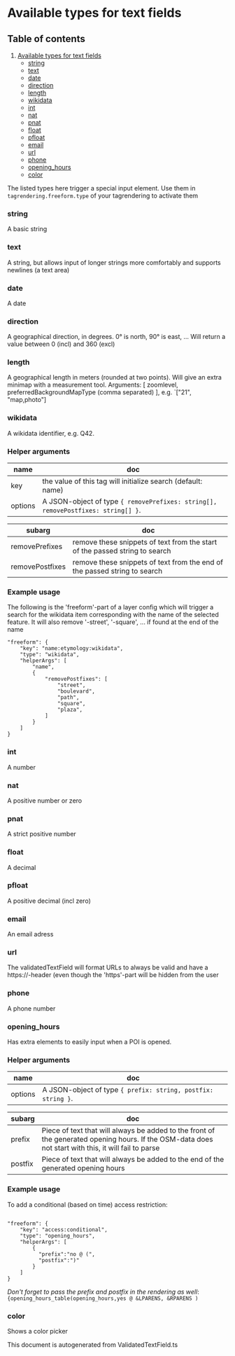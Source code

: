 Available types for text fields
=================================

## Table of contents

1. [Available types for text fields](#available-types-for-text-fields)
    + [string](#string)
    + [text](#text)
    + [date](#date)
    + [direction](#direction)
    + [length](#length)
    + [wikidata](#wikidata)
    + [int](#int)
    + [nat](#nat)
    + [pnat](#pnat)
    + [float](#float)
    + [pfloat](#pfloat)
    + [email](#email)
    + [url](#url)
    + [phone](#phone)
    + [opening_hours](#opening_hours)
    + [color](#color)

The listed types here trigger a special input element. Use them in `tagrendering.freeform.type` of your tagrendering to
activate them

### string

A basic string

### text

A string, but allows input of longer strings more comfortably and supports newlines (a text area)

### date

A date

### direction

A geographical direction, in degrees. 0° is north, 90° is east, ... Will return a value between 0 (incl) and 360 (excl)

### length

A geographical length in meters (rounded at two points). Will give an extra minimap with a measurement tool.
Arguments: [ zoomlevel, preferredBackgroundMapType (comma separated) ], e.g. `["21", "map,photo"]

### wikidata

A wikidata identifier, e.g. Q42.

### Helper arguments

name | doc
------ | -----
key | the value of this tag will initialize search (default: name)
options | A JSON-object of type `{ removePrefixes: string[], removePostfixes: string[] }`.

subarg | doc
-------- | -----
removePrefixes | remove these snippets of text from the start of the passed string to search
removePostfixes | remove these snippets of text from the end of the passed string to search

### Example usage

The following is the 'freeform'-part of a layer config which will trigger a search for the wikidata item corresponding
with the name of the selected feature. It will also remove '-street', '-square', ... if found at the end of the name

```
"freeform": {
    "key": "name:etymology:wikidata",
    "type": "wikidata",
    "helperArgs": [
        "name",
        {
            "removePostfixes": [
                "street",
                "boulevard",
                "path",
                "square",
                "plaza",
            ]
        }
    ]
}
```

### int

A number

### nat

A positive number or zero

### pnat

A strict positive number

### float

A decimal

### pfloat

A positive decimal (incl zero)

### email

An email adress

### url

The validatedTextField will format URLs to always be valid and have a https://-header (even though the 'https'-part will
be hidden from the user

### phone

A phone number

### opening_hours

Has extra elements to easily input when a POI is opened.

### Helper arguments

name | doc
------ | -----
options | A JSON-object of type `{ prefix: string, postfix: string }`.

subarg | doc
-------- | -----
prefix | Piece of text that will always be added to the front of the generated opening hours. If the OSM-data does not start with this, it will fail to parse
postfix | Piece of text that will always be added to the end of the generated opening hours

### Example usage

To add a conditional (based on time) access restriction:

```

"freeform": {
    "key": "access:conditional",
    "type": "opening_hours",
    "helperArgs": [
        {
          "prefix":"no @ (",
          "postfix":")"
        }
    ]
}
```

*Don't forget to pass the prefix and postfix in the rendering as
well*: `{opening_hours_table(opening_hours,yes @ &LPARENS, &RPARENS )`

### color

Shows a color picker

This document is autogenerated from ValidatedTextField.ts